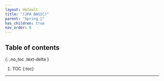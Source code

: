 ```yaml
---
layout: default
title: "(JPA BASIC)"
parent: "Spring 🐍"
has_children: true
nav_order: 8
---
```


## Table of contents
{: .no_toc .text-delta }

1. TOC
{:toc}

---